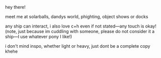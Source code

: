 hey there!

meet me at solarballs, dandys world, phighting, object shows or docks

any ship can interact, i also love c+h even if not stated—any touch is okay! (note, just because im cuddling with someone, please do not consider it a ship—I use whatever pony I like!)

i don't mind inspo, whether light or heavy, just dont be a complete copy khehe
